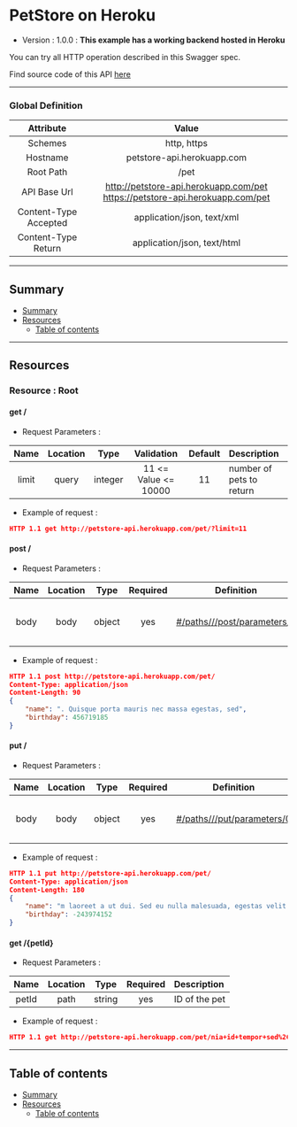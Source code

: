 # PetStore on Heroku
* Version : 1.0.0
: **This example has a working backend hosted in Heroku**

You can try all HTTP operation described in this Swagger spec.

Find source code of this API [here](https://github.com/mohsen1/petstore-api)



---

### Global Definition
| Attribute | Value |
| :-------: | :---: |
| Schemes | http, https |
| Hostname | petstore-api.herokuapp.com |
| Root Path | /pet |
| API Base Url | http://petstore-api.herokuapp.com/pet https://petstore-api.herokuapp.com/pet |
| Content-Type Accepted | application/json, text/xml |
| Content-Type Return | application/json, text/html |

---

## Summary 
* [Summary](#summary)
* [Resources](#resources)
    * [Table of contents](#table-of-contents)


---

## Resources 
### Resource : Root
#### get /

* Request Parameters :

| Name | Location | Type | Validation | Default | Description |  
| :---: | :---: | :---: | :---: | :---: | :--- |  
| limit | query | integer | 11 <= Value <= 10000 | 11 | number of pets to return | 

* Example of request :
```json
HTTP 1.1 get http://petstore-api.herokuapp.com/pet/?limit=11 
```



#### post /

* Request Parameters :

| Name | Location | Type | Required | Definition | Description |  
| :---: | :---: | :---: | :---: | :---: | :--- |  
| body | body | object | yes | [#/paths///post/parameters/0](#testtoto) | The pet JSON you want to post | 

* Example of request :
```json
HTTP 1.1 post http://petstore-api.herokuapp.com/pet/ 
Content-Type: application/json
Content-Length: 90
{
    "name": ". Quisque porta mauris nec massa egestas, sed",
    "birthday": 456719185
}
```



#### put /

* Request Parameters :

| Name | Location | Type | Required | Definition | Description |  
| :---: | :---: | :---: | :---: | :---: | :--- |  
| body | body | object | yes | [#/paths///put/parameters/0](#testtoto) | The pet JSON you want to post | 

* Example of request :
```json
HTTP 1.1 put http://petstore-api.herokuapp.com/pet/ 
Content-Type: application/json
Content-Length: 180
{
    "name": "m laoreet a ut dui. Sed eu nulla malesuada, egestas velit id, semper felis. Fusce ac dui nisl. Donec ultricies nibh eu leo consectetur",
    "birthday": -243974152
}
```




#### get /{petId}

* Request Parameters :

| Name | Location | Type | Required | Description |  
| :---: | :---: | :---: | :---: | :--- |  
| petId | path | string | yes | ID of the pet | 

* Example of request :
```json
HTTP 1.1 get http://petstore-api.herokuapp.com/pet/nia+id+tempor+sed%2C+dapibus+vel+elit.+Sed+efficitur%2C+mi+sit+amet+fermentum+ultricies%2C+felis+felis+aliquam+enim%2C+id+feugiat+magna+elit+in+sapien.+Sed+malesuada%2C+velit+eu+dapibus+vehicula%2C+sem+tortor+accumsan+nibh%2C 
```






---

## Table of contents
* [Summary](#summary)
* [Resources](#resources)
    * [Table of contents](#table-of-contents)

